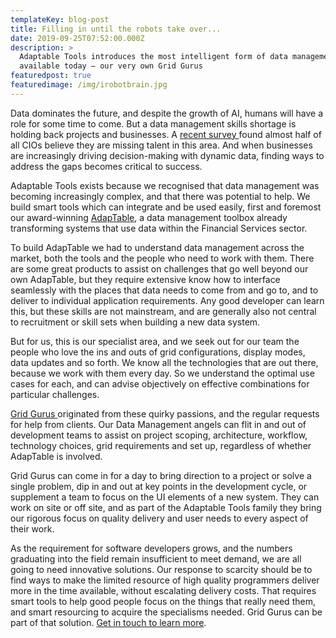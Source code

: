 ```yaml
---
templateKey: blog-post
title: Filling in until the robots take over...
date: 2019-09-25T07:52:00.000Z
description: >
  Adaptable Tools introduces the most intelligent form of data management
  available today – our very own Grid Gurus
featuredpost: true
featuredimage: /img/irobotbrain.jpg
---
```

Data dominates the future, and despite the growth of AI, humans will have a role for some time to come.  But a data management skills shortage is holding back projects and businesses.  A [recent survey ](https://home.kpmg/xx/en/home/insights/2019/06/harvey-nash-kpmg-cio-survey-2019.html)found almost half of all CIOs believe they are missing talent in this area.  And when businesses are increasingly driving decision-making with dynamic data, finding ways to address the gaps becomes critical to success.

Adaptable Tools exists because we recognised that data management was becoming increasingly complex, and that there was potential to help.  We build smart tools which can integrate and be used easily, first and foremost our award-winning [AdapTable](https://adaptabletools.com/adaptable), a data management toolbox already transforming systems that use data within the Financial Services sector.

To build AdapTable we had to understand data management across the market, both the tools and the people who need to work with them.  There are some great products to assist on challenges that go well beyond our own AdapTable, but they require extensive know how to interface seamlessly with the places that data needs to come from and go to, and to deliver to individual application requirements.  Any good developer can learn this, but these skills are not mainstream, and are generally also not central to recruitment or skill sets when building a new data system.  

But for us,  this is our specialist area, and we seek out for our team the people who love the ins and outs of grid configurations, display modes, data updates and so forth.  We know all the technologies that are out there, because we work with them every day.  So we understand the optimal use cases for each, and can advise objectively on effective combinations for particular challenges.

[Grid Gurus ](https://adaptabletools.com/grid-gurus)originated from these quirky passions, and the regular requests for help from clients.  Our Data Management angels can flit in and out of development teams to assist on project scoping, architecture, workflow, technology choices, grid requirements and set up, regardless of whether AdapTable is involved.

Grid Gurus can come in for a day to bring direction to a project or solve a single problem, dip in and out at key points in the development cycle, or supplement a team to focus on the UI elements of a new system.  They can work on site or off site, and as part of the Adaptable Tools family they bring our rigorous focus on quality delivery and user needs to every aspect of their work.

As the requirement for software developers grows, and the numbers graduating into the field remain insufficient to meet demand, we are all going to need innovative solutions.  Our response to scarcity should be to find ways to make the limited resource of high quality programmers deliver more in the time available, without escalating delivery costs. That requires smart tools to help good people focus on the things that really need them, and smart resourcing to acquire the specialisms needed.  Grid Gurus can be part of that solution.  [Get in touch to learn more](mailto:sales@adaptabletools.com).
